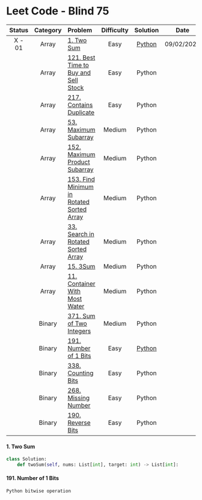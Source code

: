 # Leet Code - Blind 75

|Status|Category|Problem|Difficulty|Solution|Date|
|:-:|:-:|:-|:-:|:-:|:-:|
| X - 01 |Array|[1. Two Sum](https://leetcode.com/problems/two-sum/)|Easy|[Python](#1-two-sum)|09/02/2022|
||Array|[121. Best Time to Buy and Sell Stock](https://leetcode.com/problems/best-time-to-buy-and-sell-stock/)|Easy|Python||
||Array|[217. Contains Duplicate](https://leetcode.com/problems/contains-duplicate/)|Easy|Python||
||Array|[53. Maximum Subarray](https://leetcode.com/problems/maximum-subarray/)|Medium|Python||
||Array|[152. Maximum Product Subarray](https://leetcode.com/problems/maximum-product-subarray/)|Medium|Python||
||Array|[153. Find Minimum in Rotated Sorted Array](https://leetcode.com/problems/find-minimum-in-rotated-sorted-array/)|Medium|Python||
||Array|[33. Search in Rotated Sorted Array](https://leetcode.com/problems/search-in-rotated-sorted-array/)|Medium|Python||
||Array|[15. 3Sum](https://leetcode.com/problems/3sum/)|Medium|Python||
||Array|[11. Container With Most Water](https://leetcode.com/problems/container-with-most-water/)|Medium|Python||
||Binary|[371. Sum of Two Integers](https://leetcode.com/problems/sum-of-two-integers/)|Medium|Python||
||Binary|[191. Number of 1 Bits](https://leetcode.com/problems/number-of-1-bits/)|Easy|[Python](#191-number-of-1-bits)||
||Binary|[338. Counting Bits](https://leetcode.com/problems/counting-bits/)|Easy|Python||
||Binary|[268. Missing Number](https://leetcode.com/problems/missing-number/)|Easy|Python||
||Binary|[190. Reverse Bits](https://leetcode.com/problems/reverse-bits/)|Easy|Python||

#### 1. Two Sum
```python
class Solution:
    def twoSum(self, nums: List[int], target: int) -> List[int]:
```

#### 191. Number of 1 Bits
```python
Python bitwise operation
```

